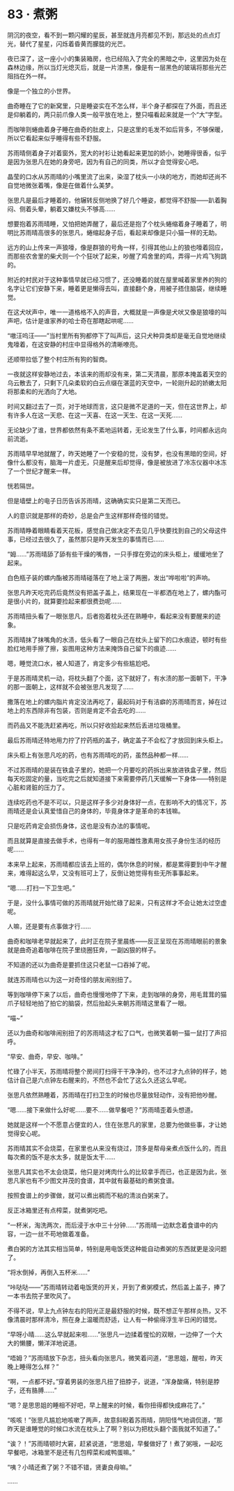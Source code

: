 # 83 · 煮粥

阴沉的夜空，看不到一颗闪耀的星辰，甚至就连月亮都见不到，那远处的点点灯光，替代了星星，闪烁着昏黄而朦胧的光芒。

夜已深了，这一座小小的集装箱房，也已经陷入了完全的黑暗之中，这里因为处在森林边缘，所以当灯光熄灭后，就是一片漆黑，像是有一层黑色的玻璃将那些光芒阻挡在外一样。

像是一个独立的小世界。

曲奇睡在了它的新窝里，只是睡姿实在不怎么样，半个身子都探在了外面，而且还是仰躺着的，两只前爪像人类一般平放在地上，整只喵看起来就是一个“大”字型。

而咖啡则蜷曲着身子睡在曲奇的肚皮上，只是这里的毛发不如后背多，不够保暖，所以它看起来似乎睡得有些不舒服。

苏雨晴侧着身子对着窗外，宽大的衬衫让她看起来更加的娇小，她睡得很香，似乎是因为张思凡在她的身旁吧，因为有自己的同类，所以才会觉得安心吧。

晶莹的口水从苏雨晴的小嘴里流了出来，染湿了枕头一小块的地方，而她却还尚不自觉地微张着嘴，像是在做着什么美梦。

张思凡是最后才睡着的，他辗转反侧地换了好几个睡姿，都觉得不舒服——趴着胸闷、侧着头晕，躺着又嫌枕头不够高……

想要抱着苏雨晴睡，又怕把她弄醒了，最后还是抱了个枕头蜷缩着身子睡着了，明明比苏雨晴高很多的张思凡，蜷缩起身子后，看起来却像是只小猫一样的无助。

远方的山上传来一声狼嚎，像是群狼的号角一样，引得其他山上的狼也嚎着回应，而那些农舍里的柴犬则一个个狂吠了起来，吵醒了鸡舍里的鸡，弄得一片鸡飞狗跳的。

附近的村民对于这种事情早就已经习惯了，还没睡着的就在屋里喊着家里养的狗的名字让它们安静下来，睡着更是懒得去叫，直接翻个身，用被子捂住脑袋，继续睡觉。

在这犬吠声中，唯一一道格格不入的声音，大概就是一声像是犬吠又像是狼嚎的叫声吧，估计是谁家养的哈士奇在那瞎起哄呢……

“嗷汪呜汪——”当村里所有狗都停下了叫声后，这只犬种异类却是毫无自觉地继续鬼嚎着，在这安静的村庄中显得格外的清晰嘹亮。

还顺带拉低了整个村庄所有狗的智商。

一夜就这样安静地过去，本该来的雨却没有来，第二天清晨，那原本掩盖着天空的乌云散去了，只剩下几朵柔软的白云点缀在湛蓝的天空中，一轮刚升起的娇嫩太阳将那柔和的光洒向了大地。

时间又翻过去了一页，对于地球而言，这只是微不足道的一天，但在这世界上，却有许多人在这一天悲、在这一天喜、在这一天生、在这一天死……

无论缺少了谁，世界都依然有条不紊地运转着，无论发生了什么事，时间都永远向前流逝。

苏雨晴早早地就醒了，昨天她睡了一个安稳的觉，没有梦，也没有黑暗的空间，好像什么都没有，脑海一片虚无，只是醒来后却觉得，像是被放进了冷冻仪器中冰冻了一个世纪才醒来一样。

恍若隔世。

但是墙壁上的电子日历告诉苏雨晴，这确确实实只是第二天而已。

人的意识就是那样的奇妙，总是会产生这样那样奇怪的错觉。

苏雨晴睁着眼睛看着天花板，感觉自己做决定不去见几乎快要找到自己的父母这件事，已经过去很久了，虽然那只是昨天发生的事情而已……

“姆……”苏雨晴舔了舔有些干燥的嘴唇，一只手撑在旁边的床头柜上，缓缓地坐了起来。

白色瓶子装的螺内酯被苏雨晴碰落在了地上滚了两圈，发出“哗啦啦”的声响。

张思凡昨天吃完药后竟然没有把盖子盖上，结果现在一半都洒在地上了，螺内酯可是很小片的，就算要捡起来都很费劲呢……

苏雨晴扭头看了一眼张思凡，后者抱着枕头还在熟睡中，看起来没有要醒来的迹象。

苏雨晴抹了抹嘴角的水渍，低头看了一眼自己在枕头上留下的口水痕迹，顿时有些脸红地用手擦了擦，妄图用这种方法来掩饰自己留下的痕迹……

嗯，睡觉流口水，被人知道了，肯定多少有些尴尬吧。

于是苏雨晴灵机一动，将枕头翻了个面，这下就好了，有水渍的那一面朝下，干净的那一面朝上，这样就不会被张思凡发现了……

撒落在地上的螺内脂片肯定没法再吃了，最起码对于有洁癖的苏雨晴而言，掉在过地上的东西除非有包装，否则是肯定不会去吃的……

而药品又不能洗赶紧再吃，所以只好收拾起来然后丢进垃圾桶里。

最后苏雨晴还特地用力拧了拧药瓶的盖子，确定盖子不会松了才放回到床头柜上。

床头柜上有张思凡吃的药，也有苏雨晴吃的药，虽然品种都一样……

不过苏雨晴的是装在铁盒子里的，她把一个月要吃的药拆出来放进铁盒子里，然后每天吃固定的量，当吃完之后就知道接下来需要停药几天缓解一下身体——特别是心脏和肾脏的压力了。

连续吃药也不是不可以，只是这样子多少对身体好一点，在影响不大的情况下，苏雨晴还是会认真爱惜自己的身体的，毕竟身体才是革命的本钱嘛。

只是吃药肯定会损伤身体，这也是没有办法的事情呢。

而且就算是直接去做手术，也得有一年的服用雌性激素用女孩子身份生活的经历呢……

本来早上起来，苏雨晴都应该去上班的，偶尔休息的时候，都是累得要到中午才醒来，难得起这么早，又没有班可上了，反倒让她觉得有些无所事事起来。

“嗯……打扫一下卫生吧。”

于是，没什么事情可做的苏雨晴就开始忙碌了起来，只有这样才不会让她太过空虚呢。

人嘛，还是要有点事做才行……

曲奇和咖啡老早就起来了，此时正在院子里晨练——反正呈现在苏雨晴眼前的景象就是曲奇追着咖啡在院子里绕圈狂奔，一副凶狠的样子。

不知道的还以为曲奇是要抓住这只老鼠一口吞掉了呢。

就连苏雨晴也以为这一对奇怪的朋友闹别扭了。

等到咖啡停下来了以后，曲奇也慢慢地停了下来，走到咖啡的身旁，用毛茸茸的猫爪子轻轻地拍了拍它的脑袋，然后抬起头来朝苏雨晴这里看了一眼。

“喵~”

还以为曲奇和咖啡闹别扭了的苏雨晴这才松了口气，也微笑着朝一猫一鼠打了声招呼。

“早安、曲奇，早安、咖啡。”

忙碌了小半天，苏雨晴将整个房间打扫得干干净净的，也不过才九点钟的样子，她估计自己是六点钟左右醒来的，不然也不会忙了这么久还这么早呢。

张思凡依然熟睡着，苏雨晴在打扫卫生的时候也尽量放轻动作，没有把他吵醒。

“嗯……接下来做什么好呢……要不……做早餐吧？”苏雨晴歪着头想道。

她就是这样一个不愿意占便宜的人，住在张思凡的家里，总要为他做些事，才让她觉得安心呢。

苏雨晴其实不会烧菜，在家里也从来没有烧过，顶多是帮母亲煮点饭什么的，而且每次煮的饭不是水太多，就是饭太干……

张思凡其实也不太会烧菜，他只是对烤肉什么的比较拿手而已，也正是因为此，张思凡家也有不少图文并茂的食谱，其中就有最基础的煮粥食谱。

按照食谱上的步骤做，就可以煮出稠而不粘的清淡白粥来了。

反正冰箱里还有点榨菜，就煮粥吃吧。

“一杯米，淘洗两次，而后浸于水中三十分钟……”苏雨晴一边默念着食谱中的内容，一边一丝不苟地做着准备。

煮白粥的方法其实相当简单，特别是用电饭煲这种能自动煮粥的东西就更是没问题了。

“将水倒掉，再倒入五杯米……”

“咔哒哒——”苏雨晴转动着电饭煲的开关，开到了煮粥模式，然后盖上盖子，捧了一本书去院子里吹风了。

不得不说，早上九点钟左右的阳光正是最舒服的时候，既不想正午那样炎热，又不像清晨时那样清冷，照在身上温暖而舒适，让人有一种偷得浮生半日闲的错觉。

“早呀小晴……这么早就起来啦……”张思凡一边揉着惺忪的双眼，一边伸了一个大大的懒腰，懒洋洋地说道。

“唔姆？”苏雨晴放下杂志，扭头看向张思凡，微笑着问道，“思思姐，醒啦，昨天晚上睡得怎么样？”

“啊，一点都不好。”穿着男装的张思凡扭了扭脖子，说道，“浑身酸痛，特别是脖子，还有胳膊……”

“嗯？是思思姐的睡相不好吧，早上醒来的时候，看你扭得都快成麻花了。”

“咳咳！”张思凡尴尬地咳嗽了两声，故意斜睨着苏雨晴，阴阳怪气地调侃道，“那昨天是谁睡觉的时候口水流在枕头上了啊？别以为把枕头翻个面我就不知道了。”

“诶？！”苏雨晴顿时大窘，赶紧说道，“思思姐，早餐做好了！煮了粥哦，一起吃早餐吧，冰箱里不是还有几包榨菜和咸鸭蛋嘛。”

“咦？小晴还煮了粥？不错不错，贤妻良母嘛。”

……
